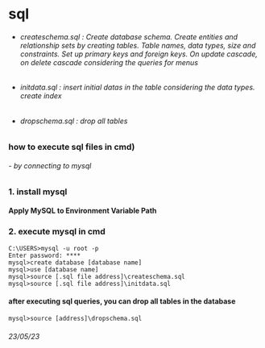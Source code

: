 # sql

- ###### createschema.sql : Create database schema. Create entities and relationship sets by creating tables. Table names, data types, size and constraints. Set up primary keys and foreign keys. On update cascade, on delete cascade considering the queries for menus
- ###### initdata.sql : insert initial datas in the table considering the data types. create index
- ###### dropschema.sql : drop all tables


### how to execute sql files in cmd)

###### - by connecting to mysql

### 1. install mysql
#### Apply MySQL to Environment Variable Path

### 2. execute mysql in cmd

    C:\USERS>mysql -u root -p
    Enter password: ****
    mysql>create database [database name]
    mysql>use [database name]
    mysql>source [.sql file address]\createschema.sql
    mysql>source [.sql file address]\initdata.sql

####     after executing sql queries, you can drop all tables in the database

    mysql>source [address]\dropschema.sql


###### 23/05/23
